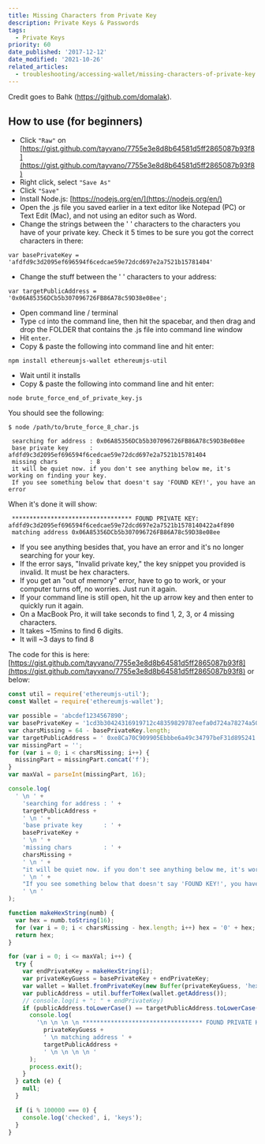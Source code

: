 ```yaml
---
title: Missing Characters from Private Key
description: Private Keys & Passwords
tags:
  - Private Keys
priority: 60
date_published: '2017-12-12'
date_modified: '2021-10-26'
related_articles:
  - troubleshooting/accessing-wallet/missing-characters-of-private-key
---
```


Credit goes to Bahk (<https://github.com/domalak>).

## How to use (for beginners)

- Click `"Raw"` on [https://gist.github.com/tayvano/7755e3e8d8b64581d5ff2865087b93f8](https://gist.github.com/tayvano/7755e3e8d8b64581d5ff2865087b93f8)
- Right click, select `"Save As"`
- Click `"Save"`
- Install Node.js: [https://nodejs.org/en/](https://nodejs.org/en/)
- Open the .js file you saved earlier in a text editor like Notepad (PC) or Text Edit (Mac), and not using an editor such as Word.
- Change the strings between the ' ' characters to the characters you have of your private key. Check it 5 times to be sure you got the correct characters in there:

`var basePrivateKey = 'afdfd9c3d2095ef696594f6cedcae59e72dcd697e2a7521b15781404'`

- Change the stuff between the ' ' characters to your address:

`var targetPublicAddress = '0x06A85356DCb5b307096726FB86A78c59D38e08ee';`

- Open command line / terminal
- Type `cd` into the command line, then hit the spacebar, and then drag and drop the FOLDER that contains the .js file into command line window
- Hit `enter`.
- Copy & paste the following into command line and hit enter:

`npm install ethereumjs-wallet ethereumjs-util`

- Wait until it installs
- Copy & paste the following into command line and hit enter:

`node brute_force_end_of_private_key.js`

You should see the following:

```text
$ node /path/to/brute_force_8_char.js

 searching for address : 0x06A85356DCb5b307096726FB86A78c59D38e08ee
 base private key      : afdfd9c3d2095ef696594f6cedcae59e72dcd697e2a7521b15781404
 missing chars         : 8
 it will be quiet now. if you don't see anything below me, it's working on finding your key.
 If you see something below that doesn't say 'FOUND KEY!', you have an error
```

When it's done it will show:

```text
 ********************************** FOUND PRIVATE KEY: afdfd9c3d2095ef696594f6cedcae59e72dcd697e2a7521b1578140422a4f890
 matching address 0x06A85356DCb5b307096726FB86A78c59D38e08ee
```

- If you see anything besides that, you have an error and it's no longer searching for your key.
- If the error says, "Invalid private key," the key snippet you provided is invalid. It must be hex characters.
- If you get an "out of memory" error, have to go to work, or your computer turns off, no worries. Just run it again.
- If your command line is still open, hit the up arrow key and then enter to quickly run it again.
- On a MacBook Pro, it will take seconds to find 1, 2, 3, or 4 missing characters.
- It takes ~15mins to find 6 digits.
- It will ~3 days to find 8

The code for this is here: [https://gist.github.com/tayvano/7755e3e8d8b64581d5ff2865087b93f8](https://gist.github.com/tayvano/7755e3e8d8b64581d5ff2865087b93f8) or below:

```js
const util = require('ethereumjs-util');
const Wallet = require('ethereumjs-wallet');

var possible = 'abcdef1234567890';
var basePrivateKey = '1cd3b30424316919712c48359829787eefa0d724a78274a506530dbb72';
var charsMissing = 64 - basePrivateKey.length;
var targetPublicAddress = ' 0xe8Ca70C909905Ebbbe6a49c34797beF31d895241';
var missingPart = '';
for (var i = 0; i < charsMissing; i++) {
  missingPart = missingPart.concat('f');
}
var maxVal = parseInt(missingPart, 16);

console.log(
  ' \n ' +
    'searching for address : ' +
    targetPublicAddress +
    ' \n ' +
    'base private key      : ' +
    basePrivateKey +
    ' \n ' +
    'missing chars         : ' +
    charsMissing +
    ' \n ' +
    "it will be quiet now. if you don't see anything below me, it's working on finding your key." +
    ' \n ' +
    "If you see something below that doesn't say 'FOUND KEY!', you have an error" +
    ' \n '
);

function makeHexString(numb) {
  var hex = numb.toString(16);
  for (var i = 0; i < charsMissing - hex.length; i++) hex = '0' + hex;
  return hex;
}

for (var i = 0; i <= maxVal; i++) {
  try {
    var endPrivateKey = makeHexString(i);
    var privateKeyGuess = basePrivateKey + endPrivateKey;
    var wallet = Wallet.fromPrivateKey(new Buffer(privateKeyGuess, 'hex'));
    var publicAddress = util.bufferToHex(wallet.getAddress());
    // console.log(i + ": " + endPrivateKey)
    if (publicAddress.toLowerCase() == targetPublicAddress.toLowerCase()) {
      console.log(
        '\n \n \n \n ********************************** FOUND PRIVATE KEY: ' +
          privateKeyGuess +
          ' \n matching address ' +
          targetPublicAddress +
          ' \n \n \n \n '
      );
      process.exit();
    }
  } catch (e) {
    null;
  }

  if (i % 100000 === 0) {
    console.log('checked', i, 'keys');
  }
}
```

